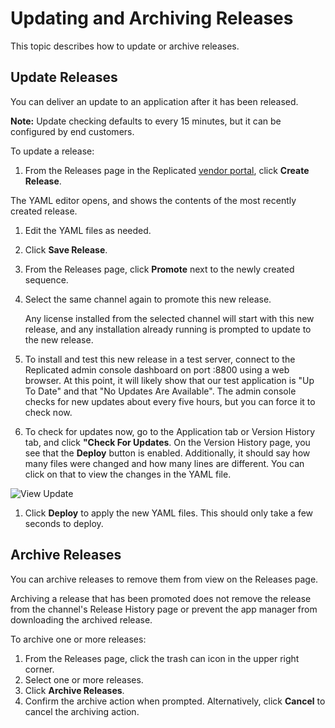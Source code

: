 # Updating and Archiving Releases

This topic describes how to update or archive releases.

## Update Releases

You can deliver an update to an application after it has been released.

**Note:** Update checking defaults to every 15 minutes, but it can be configured by end customers.

To update a release:

1. From the Releases page in the Replicated [vendor portal](https://vendor.replicated.com), click **Create Release**.

  The YAML editor opens, and shows the contents of the most recently created release.

1. Edit the YAML files as needed.

1. Click **Save Release**.
1. From the Releases page, click **Promote** next to the newly created sequence.
1. Select the same channel again to promote this new release.

    Any license installed from the selected channel will start with this new release, and any installation already running is prompted to update to the new release.

1. To install and test this new release in a test server, connect to the Replicated admin console dashboard on port :8800 using a web browser.
  At this point, it will likely show that our test application is "Up To Date" and that "No Updates Are Available". The admin console checks for new updates about every five hours, but you can force it to check now.

1. To check for updates now, go to the Application tab or Version History tab, and click **"Check For Updates**.
  On the Version History page, you see that the **Deploy** button is enabled. Additionally, it should say how many files were changed and how many lines are different. You can click on that to view the changes in the YAML file.

  ![View Update](/images/guides/kots/view-update.png)

1. Click **Deploy** to apply the new YAML files. This should only take a few seconds to deploy.

## Archive Releases

You can archive releases to remove them from view on the Releases page. 

Archiving a release that has been promoted does not remove the release from the channel's Release History page or prevent the app manager from downloading the archived release. 

To archive one or more releases: 

1. From the Releases page, click the trash can icon in the upper right corner.
1. Select one or more releases.
1. Click **Archive Releases**. 
1. Confirm the archive action when prompted. Alternatively, click **Cancel** to cancel the archiving action. 
